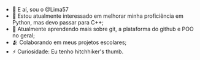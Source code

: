 - 👋 E aí, sou o @Lima57
- 👀 Estou atualmente interessado em melhorar minha proficiência em Python, mas devo passar para C++;
- 🌱 Atualmente aprendendo mais sobre git, a plataforma do github e POO no geral;
- 🫂 Colaborando em meus projetos escolares;
- ⚡ Curiosidade: Eu tenho hitchhiker's thumb.

<!---
Lima57/Lima57 is a ✨ special ✨ repository because its `README.md` (this file) appears on your GitHub profile.
You can click the Preview link to take a look at your changes.
--->
